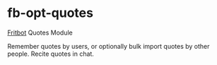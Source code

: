 # fb-opt-quotes

[Fritbot](https://github.com/Urthen/fritbot) Quotes Module

Remember quotes by users, or optionally bulk import quotes by other people. Recite quotes in chat.
